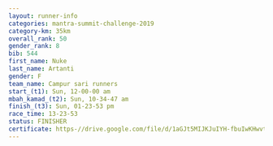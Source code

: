 ```yaml
---
layout: runner-info 
categories: mantra-summit-challenge-2019 
category-km: 35km 
overall_rank: 50
gender_rank: 8
bib: 544
first_name: Nuke
last_name: Artanti
gender: F
team_name: Campur sari runners
start_(t1): Sun, 12-00-00 am
mbah_kamad_(t2): Sun, 10-34-47 am
finish_(t3): Sun, 01-23-53 pm
race_time: 13-23-53
status: FINISHER
certificate: https-//drive.google.com/file/d/1aGJt5MIJKJuIYH-fbuIwKHwvt4XLrDI1/view?usp=sharing
---
```

